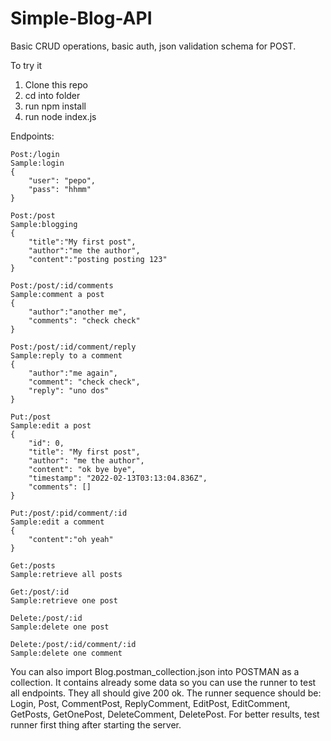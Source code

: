 # Simple-Blog-API
Basic CRUD operations, basic auth, json validation schema for POST.

To try it
1. Clone this repo
2. cd into folder
3. run npm install
4. run node index.js

Endpoints:
```
Post:/login
Sample:login
{
    "user": "pepo",
    "pass": "hhmm"
}
```
```
Post:/post
Sample:blogging
{
    "title":"My first post",
    "author":"me the author",
    "content":"posting posting 123"
}
```
```
Post:/post/:id/comments
Sample:comment a post
{
    "author":"another me",
    "comments": "check check"
}
```
```
Post:/post/:id/comment/reply
Sample:reply to a comment
{
    "author":"me again",
    "comment": "check check",
    "reply": "uno dos"
}
```
```
Put:/post
Sample:edit a post
{
    "id": 0,
    "title": "My first post",
    "author": "me the author",
    "content": "ok bye bye",
    "timestamp": "2022-02-13T03:13:04.836Z",
    "comments": []
}
```
```
Put:/post/:pid/comment/:id
Sample:edit a comment
{
    "content":"oh yeah"
}
```
```
Get:/posts
Sample:retrieve all posts
```
```
Get:/post/:id
Sample:retrieve one post
```
```
Delete:/post/:id
Sample:delete one post
```
```
Delete:/post/:id/comment/:id
Sample:delete one comment
```

You can also import Blog.postman_collection.json into POSTMAN as a collection. It contains already some data so you can use the runner to test all endpoints. They all should give 200 ok. The runner sequence should be: Login, Post, CommentPost, ReplyComment, EditPost, EditComment, GetPosts, GetOnePost, DeleteComment, DeletePost.
For better results, test runner first thing after starting the server.
